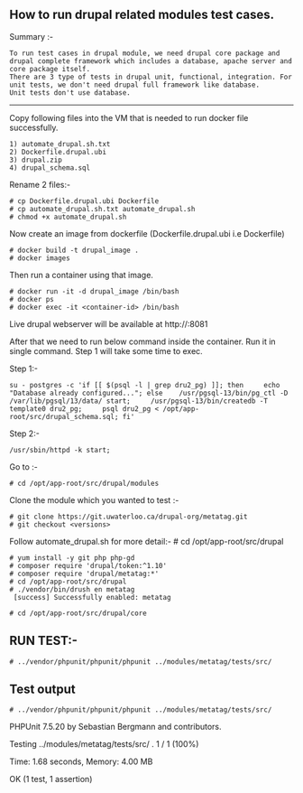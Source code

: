 How to run drupal related modules test cases.
-------------

Summary :-

    To run test cases in drupal module, we need drupal core package and drupal complete framework which includes a database, apache server and core package itself.
    There are 3 type of tests in drupal unit, functional, integration. For unit tests, we don't need drupal full framework like database.
    Unit tests don't use database.

*************************

Copy following files into the VM that is needed to run docker file successfully.

    1) automate_drupal.sh.txt
    2) Dockerfile.drupal.ubi
    3) drupal.zip
    4) drupal_schema.sql

Rename 2 files:-

    # cp Dockerfile.drupal.ubi Dockerfile
    # cp automate_drupal.sh.txt automate_drupal.sh
    # chmod +x automate_drupal.sh


Now create an image from dockerfile (Dockerfile.drupal.ubi i.e Dockerfile)

    # docker build -t drupal_image .
    # docker images

Then run a container using that image.

    # docker run -it -d drupal_image /bin/bash
    # docker ps
    # docker exec -it <container-id> /bin/bash

Live drupal webserver will be available at http://<ip>:8081

After that we need to run below command inside the container. Run it in single command. Step 1 will take some time to exec.

Step 1:-

    su - postgres -c 'if [[ $(psql -l | grep dru2_pg) ]]; then     echo "Database already configured..."; else    /usr/pgsql-13/bin/pg_ctl -D /var/lib/pgsql/13/data/ start;     /usr/pgsql-13/bin/createdb -T template0 dru2_pg;     psql dru2_pg < /opt/app-root/src/drupal_schema.sql; fi'

Step 2:-

    /usr/sbin/httpd -k start;


Go to :-

    # cd /opt/app-root/src/drupal/modules

Clone the module which you wanted to test :-

    # git clone https://git.uwaterloo.ca/drupal-org/metatag.git 
    # git checkout <versions>

Follow automate_drupal.sh for more detail:-
    # cd /opt/app-root/src/drupal

    # yum install -y git php php-gd
    # composer require 'drupal/token:^1.10'
    # composer require 'drupal/metatag:*'
    # cd /opt/app-root/src/drupal
    # ./vendor/bin/drush en metatag
     [success] Successfully enabled: metatag

    # cd /opt/app-root/src/drupal/core


RUN TEST:-
----------
    # ../vendor/phpunit/phpunit/phpunit ../modules/metatag/tests/src/

Test output
----------------
    # ../vendor/phpunit/phpunit/phpunit ../modules/metatag/tests/src/
PHPUnit 7.5.20 by Sebastian Bergmann and contributors.

Testing ../modules/metatag/tests/src/
.                                                                   1 / 1 (100%)

Time: 1.68 seconds, Memory: 4.00 MB

OK (1 test, 1 assertion)
